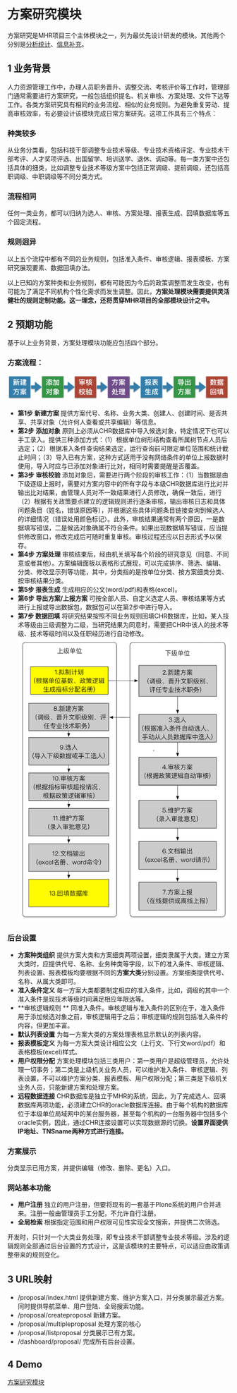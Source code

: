 # 方案研究模块
方案研究是MHR项目三个主体模块之一，列为最优先设计研发的模块。其他两个分别是[分析统计](statistics_requirement)、[信息补充]()。

## 1 业务背景
人力资源管理工作中，办理人员职务晋升、调整交流、考核评价等工作时，管理部门通常需要进行方案研究，一般包括组织提名、机关审核、方案处理、文件下达等工作。各类方案研究具有相同的业务流程、相似的业务规则。为避免重复劳动、提高审核效率，有必要设计该模块完成日常方案研究。这项工作具有三个特点：

### 种类较多
从业务分类看，包括科技干部调整专业技术等级、专业技术资格评定、专业技术干部考评、人才奖项评选、出国留学、培训送学、退休、调动等。每一类方案中还包括具体的细类，比如调整专业技术等级方案中包括正常调级、提前调级，还包括高职调级、中职调级等不同分类方式。
### 流程相同
任何一类业务，都可以归纳为选人、审核、方案处理、报表生成、回填数据库等五个固定流程。
### 规则迥异
以上五个流程中都有不同的业务规则，包括准入条件、审核逻辑、报表模板、方案研究展现要素、数据回填办法。

以上已知的方案种类和业务规则，都有可能因为今后的政策调整而发生改变，也有可能为了满足不同机构个性化需求而发生调整。因此，**方案处理模块需要提供灵活健壮的规则定制功能。这一理念，还将贯穿MHR项目的全部模块设计之中。**

## 2 预期功能
基于以上业务背景，方案处理模块功能应包括四个部分。

### 方案流程：
![img](img/方案研究流程.png)


  * **第1步 新建方案** 提供方案代号、名称、业务大类、创建人、创建时间、是否共享、共享对象（允许何人查看或共享编辑）等信息。
  * **第2步 添加对象** 原则上必须从CHR数据库中导入候选对象，特定情况下也可以手工录入。提供三种添加方式：（1）根据单位树形结构查看所属树节点人员后选定；（2）根据准入条件查询结果选定，运行查询前可限定单位范围和统计截止时间；（3）导入已有方案，这种方式适用于没有网络条件的单位上报数据时使用，导入时应与已添加对象进行比对，相同时需要提醒是否覆盖。
  * **第3步 审核校验** 添加对象后，需要进行两个阶段的审核工作：（1）当数据是由下级逐级上报时，需要对方案内容中的所有字段与本级CHR数据库进行比对并输出比对结果，由管理人员对不一致结果进行人员修改，确保一致后，进行（2）根据有关政策要点建立的逻辑规则进行逐条审核，输出审核日志和具体问题条目（姓名，错误原因等），并根据这些具体问题条目链接查询到候选人的详细情况（错误处用颜色标记）。此外，审核结果通常有两个原因，一是数据填写错误，二是候选对象确属不符合条件。如果出现数据填写错误，应当提供修改窗口，修改完成后可随时重复审核。审核过程还应以日志形式予以保存。
  * **第4步 方案处理** 审核结束后，经由机关填写各个阶段的研究意见（同意、不同意或者其他）。方案编辑面板以表格形式展现，可以完成排序、筛选、编辑、分类、修改显示列等功能，其中，分类指的是按单位分类、按方案细类分类、按审核结果分类。
  * **第5步 报表生成** 生成相应的公文(word/pdf)和表格(excel)。
  * **第6步 导出方案/上报方案** 可按全部人员、自定义选定人员、审核结果等方式进行上报或导出数据包，数据包可以在第2步中进行导入。
  * **第7步 数据回填** 将研究结果按照不同业务规则回填CHR数据库，比如，某人技术等级由三级调整为二级，当研究结果为同意时，需要把CHR中该人的技术等级、技术等级时间以及任职经历进行自动修改。
![img](img/科技上会方案.jpg)

### 后台设置

  * **方案种类组织**  提供方案大类和方案细类两项设置，细类隶属于大类。建立方案大类时，应提供代号、名称、业务种类等字段，以下的准入条件、审核逻辑、列表设置、报表模板均要根据不同的**方案大类**分别设置。方案细类提供代号、名称、从属大类即可。
  * **准入条件定义** 每一方案大类都要制定相应的准入条件，比如，调级的其中一个准入条件是现技术等级时间满足相应年限达等。
  * **审核逻辑规则 ** 同准入条件。审核逻辑与准入条件的区别在于，准入条件用于添加候选对象之前，审核逻辑用于之后；审核逻辑的规则包括准入条件的内容，但更加丰富。
  * **默认列表设置** 为每一方案大类的方案处理表格显示默认的列表内容。
  * **报表模板定义** 为每一方案大类设计相应公文（上行文、下行文word/pdf）和表格模板(excel)样式。
  * **用户权限分配** 方案处理模块包括三类用户：第一类用户是超级管理员，允许处理一切事务；第二类是上级机关业务人员，可以维护准入条件、审核逻辑、列表设置，不可以维护方案分类、报表模板、用户权限分配；第三类是下级机关业务人员，只能新建方案和处理方案。
  * **远程数据连接** CHR数据库是独立于MHR的系统，因此，为了完成选人、回填数据库两项功能，必须建立CHR的oracle数据库连接。由于每个机构的数据库位于本级单位局域网中的某台服务器，甚至每个机构的一台服务器中包括多个oracle实例，因此，通过CHR连接设置可以实现数据源的切换。**设置界面提供IP地址、TNSname两种方式进行连接。**

### 方案展示
分类显示已用方案，并提供编辑（修改、删除、更名）入口。
### 网站基本功能
  * **用户注册** 独立的用户注册，但要将现有的一套基于Plone系统的用户合并进来。注册一般由管理员手工分配，不允许自行注册。
  * **全局检索** 根据指定范围和用户权限可见性实现全文搜索，并提供二次筛选。

开发时，只针对一个大类业务处理，即专业技术干部调整专业技术等级。涉及的逻辑规则全部通过后台设置的方式设计，这是该模块的主要特点，可以适应由政策调整带来的规则变化。


## 3 URL映射
* /proposal/index.html 提供新建方案、维护方案入口，并分类展示最近方案。同时提供导航菜单、用户登陆、全局搜索功能。
* /proposal/createproposal 新建方案。
* /proposal/multipleproposal 处理方案的核心
* /proposal/listproposal 分类展示已有方案。
* /dashboard/proposal/ 完成所有后台设置。


## 4 Demo
[方案研究模块](http://123.207.161.77/proposal/index.html)
